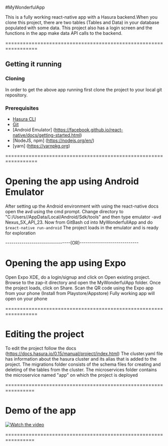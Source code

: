 
#MyWonderfulApp

This is a fully working react-native app with a Hasura backend.When you clone this project, there are two tables (Tables and Data) in your database populated with some data. This project also has a login screen and the functions in the app make data API calls to the backend.

=================================================================

## Getting it running

### Cloning 

In order to get the above app running first clone the project to your local git repository.

### Prerequisites

- [Hasura CLI](https://docs.hasura.io/0.15/manual/install-hasura-cli.html)
- [Git](https://git-scm.com)
- [Android Emulator] (https://facebook.github.io/react-native/docs/getting-started.html)
- [NodeJS, npm]  (https://nodejs.org/en/)
- [yarn] (https://yarnpkg.org)

=================================================================

# Opening the app using Android Emulator
After setting up the Android environment with using the react-native docs open the avd using the cmd prompt. Change directory to "C:/Users/<user-name>/AppData/Local/Android/Sdk/tools" and then type emulator -avd Nexus_5X_API_23.
Now from GitBash cd into MyWonderfullApp and do ```$react-native run-android```
The project loads in the emulator and is ready for exploration 

--------------------------------(OR)-----------------------------

# Opening the app using Expo 
Open Expo XDE, do a login/signup and click on Open existing project. Browse to the zap-it directory and open the MyWonderfulApp folder.
Once the project loads, click on Share.
Scan the QR code using the Expo app from your phone (Install from Playstore/Appstore)
Fully working app will open on your phone

=================================================================

# Editing the project

To edit the project follow the docs (https://docs.hasura.io/0.15/manual/project/index.html)
The cluster.yaml file has information about the hasura cluster and its alias that is added to the project. 
The migrations folder consists of the schema files for creating and deleting of the tables from the cluster.
The microservices folder contains the microservice named "app" on which the project is deployed

================================================================

# Demo of the app

[![Watch the video](https://filestore.hasura.io/v1/file/46ad0403-d2af-43c6-ab60-6fc906d4a79f)](https://www.youtube.com/embed/8lYMxr2Ebic)

================================================================